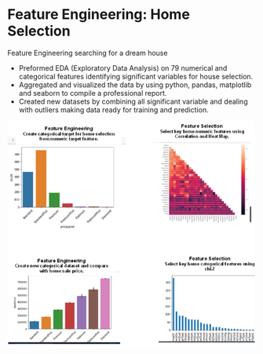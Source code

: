 # Feature Engineering: Home Selection
Feature Engineering searching for a dream house
-	Preformed EDA (Exploratory Data Analysis) on 79 numerical and categorical features identifying significant variables for house selection.
-	Aggregated and visualized the data by using python, pandas, matplotlib and seaborn to compile a professional report.
-	Created new datasets by combining all significant variable and dealing with outliers making data ready for training and prediction.

![](Images/FE%20Home%20Selection.png)
